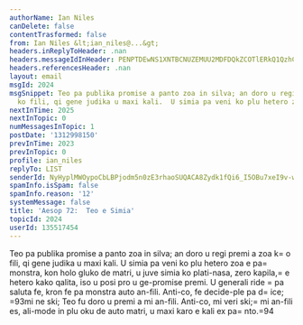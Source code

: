 ```yaml
---
authorName: Ian Niles
canDelete: false
contentTrasformed: false
from: Ian Niles &lt;ian_niles@...&gt;
headers.inReplyToHeader: .nan
headers.messageIdInHeader: PENPTDEwNS1XNTBCNUZEMUU2MDFDQkZCOTlERkQ1QzhCMjMwQHBoeC5nYmw+
headers.referencesHeader: .nan
layout: email
msgId: 2024
msgSnippet: Teo pa publika promise a panto zoa in silva; an doro u regi premi a zoa
  ko fili, qi gene judika u maxi kali.  U simia pa veni ko plu hetero zoa e pa monstra,
nextInTime: 2025
nextInTopic: 0
numMessagesInTopic: 1
postDate: '1312998150'
prevInTime: 2023
prevInTopic: 0
profile: ian_niles
replyTo: LIST
senderId: NyHyplMWOypoCbLBPjodm5n0zE3rhaoSUQACA8Zydk1fQi6_I5OBu7xeI9v-wDZ59gT7uV4R3bWkLsA7ls9M9dTmJvPQApKk
spamInfo.isSpam: false
spamInfo.reason: '12'
systemMessage: false
title: 'Aesop 72:  Teo e Simia'
topicId: 2024
userId: 135517454
---
```




Teo pa publika promise a panto zoa in silva; an doro u regi premi a zoa k=
o fili, qi gene judika u maxi kali.  U simia pa veni ko plu hetero zoa e pa=
 monstra, kon holo gluko de matri, u juve simia ko plati-nasa, zero kapila,=
 e hetero kako qalita, iso u posi pro u ge-promise premi.  U generali ride =
pa saluta fe, kron fe pa monstra auto an-fili.  Anti-co, fe decide-ple pa d=
ice; =93mi ne ski; Teo fu doro u premi a mi an-fili.  Anti-co, mi veri ski;=
 mi an-fili es, ali-mode in plu oku de auto matri, u maxi karo e kali ex pa=
nto.=94 		 	   		  
